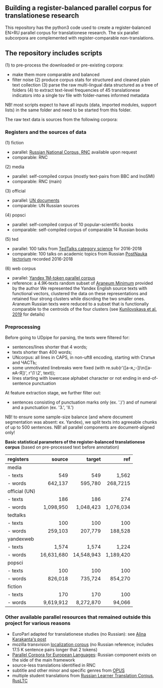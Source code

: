 ## Building a register-balanced parallel corpus for translationese research

This repository has the python3 code used to create a register-balanced EN>RU parallel corpus for translationese research. 
The six parallel subcorpora are complemented with register-comparable non-translations.

## The repository includes scripts
(1) to pre-process the downloaded or pre-existing corpora: 
- make them more comparable and balanced
- filter noise
(2) produce corpus stats for structured and cleaned plain text collection
(3) parse the raw multi-lingual data structured as a tree of folders
(4) to extract text-level frequencies of 45 translationese indicators into a single tsv file with folder-names informed metadata

NB! most scripts expect to have all inputs (data, imported modules, support lists) in the same folder and need to be started from this folder.

The raw text data is sources from the following corpora:

### Registers and the sources of data
(1) fiction
- parallel: [Russian National Corpus, RNC](http://www.ruscorpora.ru/new/) available upon request
- comparable: RNC

(2) media
- parallel: self-compiled corpus (mostly text-pairs from BBC and InoSMI)
- comparable: RNC (main)

(3) official
- parallel: [UN documents](https://conferences.unite.un.org/UNCORPUS/en/DownloadOverview#download)
- comparable: UN Russian sources

(4) popsci
- parallel: self-compiled corpus of 10 popular-scientific books
- comparable: self-compiled corpus of comparable 14 Russian books

(5) ted
- parallel: 100 talks from [TedTalks category science](https://www.ted.com/talks?sort=newest&topics%5B%5D=Science) for 2016-2018
- comparable: 100 talks on academic topics from Russian [PostNauka lectorium](https://postnauka.ru/) recorded 2016-2018

(6) web corpus
- parallel: [Yandex 1M-token parallel corpus](https://translate.yandex.ru/corpus)
- reference: a 4.9K-texts random subset of [Araneum Minimum](http://unesco.uniba.sk/aranea_about/index.html) provided by the author 
We represented the Yandex English source texts with functional vectors, clustered the data on these representations and retained four strong clusters while discrding the two smaller ones.
Araneum Russian texts were reduced to a subset that is functionally comparable to the centroids of the four clusters (see [Kunilovskaya et al. 2019](https://comparable.limsi.fr/bucc2019/BUCC2019-proceedings.pdf#page=44) for details)

### Preprocessing

Before going to UDpipe for parsing, the texts were filtered for:
- sentences/lines shorter that 4 words;
- texts shorter than 400 words;
- UNcorpus: all lines in CAPS, in non-uft8 encoding, starting with Статья and ЧАСТЬ;
- some unmotivated linebreaks were fixed (with re.sub(r'([а-я,;-])\n([а-яА-Я])', r'\1 \2', text));
- lines starting with lowercase alphabet character or not ending in end-of-sentence punctuation

At feature extraction stage, we further filter out:
- sentences consisting of punctuation marks only (ex. '.)') and of numeral and a punctuation (ex. '3.', 'II.')

NB! to ensure some sample-size balance (and where document segmentation was absent: ex. Yandex), we split texts into agreeable chunks of up to 500 sentences.
NB! all parallel components are document-aligned only!

**Basic statistical parameters of the register-balanced translationese corpus** (based on pre-processed text before annotation)


  registers   |    source   |  target    |    ref      |
  :---------- |------------:|-----------:|------------:| 
 media        |             |            |             |
   - texts    |    549      |   549      |   1,562     |
   - words    |   642,137   |  595,780   |  268,7215   |
 official (UN)|             |            |             |
   - texts    |    186      |   186      |   274       |
   - words    | 1,098,950   | 1,048,423  | 1,076,034   |
 tedtalks     |             |            |             |
   - texts    |    100      |   100      |   100       |
   - words    |   259,103   | 207,779    | 188,528     |
 yandexweb    |             |            |             |
   - texts    |  1,574      |   1,574    |   1,224     |
   - words    | 16,631,680  | 14,548,943 | 1,189,420   |
 popsci       |             |            |             |
   - texts    |  100        |  100       |   100       |
   - words    | 826,018     | 735,724    |  854,270    |
 fiction      |             |            |             |
   - texts    |  170        |  170       |   100       |
   - words    | 9,619,912   |  8,272,870 |  94,066     |
 

### Other available parallel resources that remained outside this project for various reasons
- EuroParl adapted for translationese studies (no Russian): see [Alina Karakanta's post](https://medium.com/machine-translation-fbk/weve-told-you-before-re-discovering-translationese-in-machine-translation-research-6159ed45c085)
- mozilla transvision [localization corpus](https://transvision.mozfr.org/downloads/) (no Russian reference; includes 17.5 K sentence pairs longer that 2 tokens)
- [Parallel Corpora for European Languages](https://paracrawl.eu/): Russian component exists on the side of the main framework
- source-less translations identified in RNC
- subtitle and other minor and specific genres from [OPUS](http://opus.nlpl.eu/)
- multiple student translations from [Russian Learner Translation Corpus, RusLTC](https://www.rus-ltc.org/search)
 
